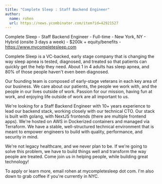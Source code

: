 ```yaml
---
title: "Complete Sleep : Staff Backend Engineer"
author:
  name: rohen
  url: https://news.ycombinator.com/item?id=42921527
---
```

Complete Sleep - Staff Backend Engineer - Full-time - New York, NY - Hybrid (onsite 3 days a week) - $200k + equity&#x2F;benefits - <a href="https:&#x2F;&#x2F;www.mycompletesleep.com" rel="nofollow">https:&#x2F;&#x2F;www.mycompletesleep.com</a>

Complete Sleep is a VC-backed, early stage company that is changing the way sleep apnea is tested, diagnosed, and treated so that patients can quickly get the help they need. About 1 in 4 adults has sleep apnea, and 80% of those people haven&#x27;t even been diagnosed.

Our founding team is composed of early-stage veterans in each key area of our business. We care about our patients, the people we work with, and the people in our lives outside of work. Passion for our mission, having fun at work, and enjoying life outside of work are all important to us.

We&#x27;re looking for a Staff Backend Engineer with 10+ years experience to lead our backend stack, working closely with our technical CTO. Our stack is built with golang, with NextJS frontends (there are multiple frontend apps). We&#x27;re hosted on AWS in Dockerized containers and managed via Terraform. We have a stable, well-structured technical environment that is meant to empower engineers to build with quality, performance, and security in mind.

We&#x27;re not legacy healthcare, and we never plan to be. If we&#x27;re going to solve this problem, we have to build things well and transform the way people are treated. Come join us in helping people, while building great technology!

To apply or learn more, email rohen at mycompletesleep dot com. I&#x27;m also down to grab coffee if you&#x27;re currently in NYC.
<JobApplication />
